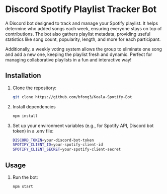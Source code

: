 # Discord Spotify Playlist Tracker Bot

A Discord bot designed to track and manage your Spotify playlist. It helps determine who added songs each week, ensuring everyone stays on top of contributions. The bot also gathers playlist metadata, providing useful statistics like song count, popularity, length, and more for each participant. 

Additionally, a weekly voting system allows the group to eliminate one song and add a new one, keeping the playlist fresh and dynamic. Perfect for managing collaborative playlists in a fun and interactive way!

## Installation

1. Clone the repository:
   ```bash
   git clone https://github.com/bfong3/Koala-Spotify-Bot
2. Install dependencies 
    ```bash 
    npm install
3.  Set up your environment variables (e.g., for Spotify API, Discord bot token) in a .env file:
    ```bash
    DISCORD_TOKEN=your-discord-bot-token
    SPOTIFY_CLIENT_ID=your-spotify-client-id
    SPOTIFY_CLIENT_SECRET=your-spotify-client-secret

## Usage 

1. Run the bot:
    ```bash 
    npm start